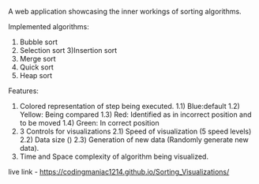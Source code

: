 A web application showcasing the inner workings of sorting algorithms.

Implemented algorithms:

1) Bubble sort
2) Selection sort
3)Insertion sort
4) Merge sort
5) Quick sort
6) Heap sort

Features:

1) Colored representation of step being executed. 1.1) Blue:default 1.2) Yellow: Being compared 1.3) Red: Identified as in incorrect position and to be moved 1.4) Green: In correct position
2) 3 Controls for visualizations 2.1) Speed of visualization (5 speed levels) 2.2) Data size () 2.3) Generation of new data (Randomly generate new data).
3) Time and Space complexity of algorithm being visualized.

live link - https://codingmaniac1214.github.io/Sorting_Visualizations/ 
